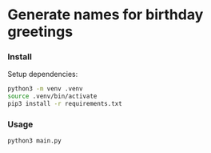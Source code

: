 # Generate names for birthday greetings  

### Install

Setup dependencies:
```sh
python3 -m venv .venv
source .venv/bin/activate
pip3 install -r requirements.txt 

```

### Usage

```sh
python3 main.py
```